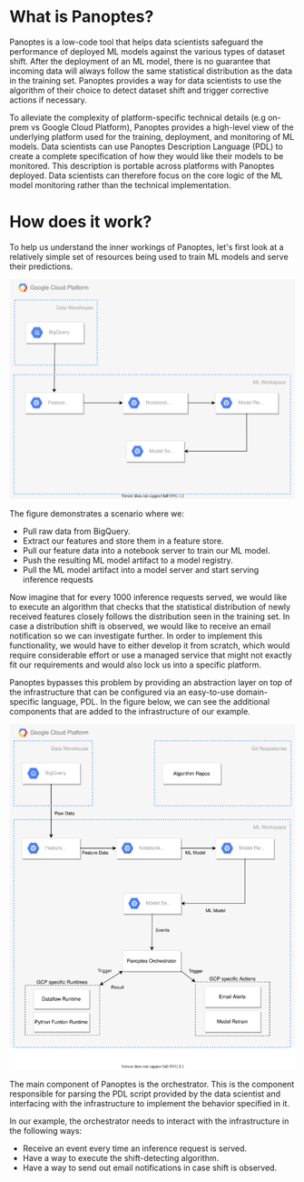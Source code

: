 # What is Panoptes?
Panoptes is a low-code tool that helps data scientists safeguard the performance of deployed ML models against the various types of dataset shift. After the deployment of an ML model, there is no guarantee that incoming data will always follow the same statistical distribution as the data in the training set. Panoptes provides a way for data scientists to use the algorithm of their choice to detect dataset shift and trigger corrective actions if necessary.

To alleviate the complexity of platform-specific technical details (e.g on-prem vs Google Cloud Platform), Panoptes provides a high-level view of the underlying platform used for the training, deployment, and monitoring of ML models. Data scientists can use Panoptes Description Language (PDL) to create a complete specification of how they would like their models to be monitored. This description is portable across platforms with Panoptes deployed. Data scientists can therefore focus on the core logic of the ML model monitoring rather than the technical implementation.

# How does it work?
To help us understand the inner workings of Panoptes, let's first look at a relatively simple set of resources being used to train ML models and serve their predictions.

![panoptesGCP_-_noPanoptes.drawio.svg](uploads/57efe9b8f1724d8366cf780083cfe550/panoptesGCP_-_noPanoptes.drawio.svg)

The figure demonstrates a scenario where we:
- Pull raw data from BigQuery.
- Extract our features and store them in a feature store.
- Pull our feature data into a notebook server to train our ML model.
- Push the resulting ML model artifact to a model registry.
- Pull the ML model artifact into a model server and start serving inference requests

Now imagine that for every 1000 inference requests served, we would like to execute an algorithm that checks that the statistical distribution of newly received features closely follows the distribution seen in the training set. In case a distribution shift is observed, we would like to receive an email notification so we can investigate further. In order to implement this functionality, we would have to either develop it from scratch, which would require considerable effort or use a managed service that might not exactly fit our requirements and would also lock us into a specific platform.

Panoptes bypasses this problem by providing an abstraction layer on top of the infrastructure that can be configured via an easy-to-use domain-specific language, PDL. In the figure below, we can see the additional components that are added to the infrastructure of our example.

![panoptesGCP.drawio.svg](uploads/9865909ade54df67cea658c87aee9ede/panoptesGCP.drawio.svg)

The main component of Panoptes is the orchestrator. This is the component responsible for parsing the PDL script provided by the data scientist and interfacing with the infrastructure to implement the behavior specified in it.

In our example, the orchestrator needs to interact with the infrastructure in the following ways:
- Receive an event every time an inference request is served.
- Have a way to execute the shift-detecting algorithm.
- Have a way to send out email notifications in case shift is observed.